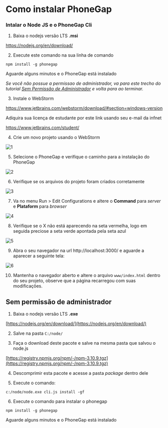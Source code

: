 # Como instalar PhoneGap

### Intalar o Node JS e o PhoneGap Cli

1. Baixa o nodejs versão LTS **.msi**

  https://nodejs.org/en/download/

2. Execute este comando na sua linha de comando
  ```
  npm install -g phonegap
  ```
  Aguarde alguns minutos e o PhoneGap está instalado

*Se você não possue a permissao de administrador, va para este trecho do tutorial [Sem Permissão de Administrador](#sem-permissao-de-administrador) e volta para ao terminar.*

3. Instale o WebStorm

  https://www.jetbrains.com/webstorm/download/#section=windows-version
  
  Adiquira sua licença de estudante por este link usando seu e-mail da infnet
  
  https://www.jetbrains.com/student/

4. Crie um novo projeto usando o WebStorm

  ![1](https://github.com/ebertti/phonegap-aula/blob/master/imagens/Screenshot_1.png?raw=true)
  
5. Selecione o PhoneGap e verifique o caminho para a instalação do PhoneGap

  ![2](https://github.com/ebertti/phonegap-aula/blob/master/imagens/Screenshot_2.png?raw=true)
  
6. Verifique se os arquivos do projeto foram criados corretamente

  ![3](https://github.com/ebertti/phonegap-aula/blob/master/imagens/Screenshot_3.png?raw=true)
  
7. Va no menu Run > Edit Configurations e altere o **Command** para *server* e **Plataform** para *browser*

  ![4](https://github.com/ebertti/phonegap-aula/blob/master/imagens/Screenshot_4.png?raw=true)
  
8. Verifique se o X não está aparecendo na seta vermelha, logo em seguida preciose a seta verde apontada pela seta azul

  ![5](https://github.com/ebertti/phonegap-aula/blob/master/imagens/Screenshot_5.png?raw=true)

9. Abra o seu navegador na url http://localhost:3000/ e aguarde a aparecer a seguinte tela:

  ![6](https://github.com/ebertti/phonegap-aula/blob/master/imagens/Screenshot_6.png?raw=true)

10. Mantenha o navegador aberto e altere o arquivo `www/index.html` dentro do seu projeto, observe que a página recarregou com suas modificações.




## Sem permissão de administrador

1. Baixa o nodejs versão LTS **.exe**

  [https://nodejs.org/en/download/](https://nodejs.org/en/download/)
  
2. Salve na pasta `C:/node/`

3. Faça o download deste pacote e salve na mesma pasta que salvou o node.js

  [https://registry.npmjs.org/npm/-/npm-3.10.9.tgz](https://registry.npmjs.org/npm/-/npm-3.10.9.tgz)
  
4. Descomprimir esta pacote e acesse a pasta *package* dentro dele

5. Execute o comando:

  ```
  c:/node/node.exe cli.js install -gf
  ```
  
6. Execute o comando para instalar o phonegap

  ```
  npm install -g phonegap
  ```
  Aguarde alguns minutos e o PhoneGap está instalado
